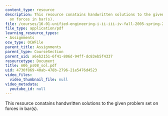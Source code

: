 ```yaml
---
content_type: resource
description: This resource conatains handwritten solutions to the given problem set
  on forces in bar(s).
file: /courses/16-01-unified-engineering-i-ii-iii-iv-fall-2005-spring-2006/4730f86940ab478b279621e5476d4523_m06_ps08_sol.pdf
file_type: application/pdf
learning_resource_types:
- Assignments
ocw_type: OCWFile
parent_title: Assignments
parent_type: CourseSection
parent_uid: a6eb2151-6f41-806d-94ff-dc83eb5f4337
resourcetype: Document
title: m06_ps08_sol.pdf
uid: 4730f869-40ab-478b-2796-21e5476d4523
video_files:
  video_thumbnail_file: null
video_metadata:
  youtube_id: null
---
```

This resource conatains handwritten solutions to the given problem set on forces in bar(s).

